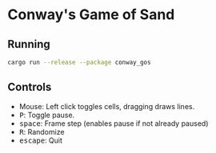 # Conway's Game of Sand

## Running

```bash
cargo run --release --package conway_gos
```

## Controls

- Mouse: Left click toggles cells, dragging draws lines.
- <kbd>P</kbd>: Toggle pause.
- <kbd>space</kbd>: Frame step (enables pause if not already paused)
- <kbd>R</kbd>: Randomize
- <kbd>escape</kbd>: Quit
